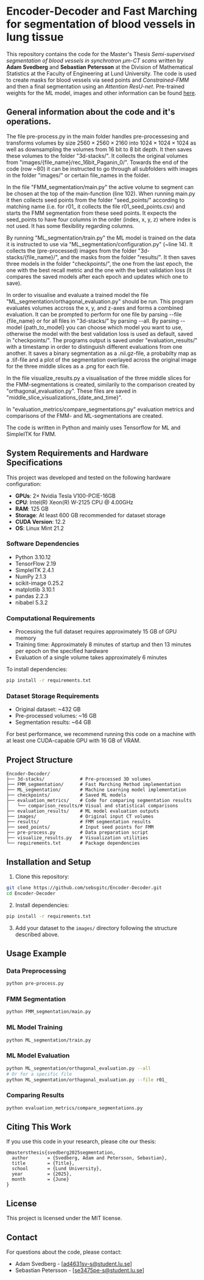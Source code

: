 # Encoder-Decoder and Fast Marching for segmentation of blood vessels in lung tissue
This repository contains the code for the Master's Thesis *Semi-supervised segmentation of blood vessels in synchrotron $\mu\text{m-CT}$ scans* written by **Adam Svedberg** and **Sebastian Petersson** at the Division of Mathematical Statistics at the Faculty of Engineering at Lund University. The code is used to create masks for blood vessels via seed points and *Constrained-FMM* and then a final segmentation using an *Attention ResU-net*. Pre-trained weights for the ML model, images and other information can be found [here](https://drive.google.com/drive/folders/1R0lQdSKNx96qXUxH2xhvGxUfSIvxlVTM?usp=sharing).

## General information about the code and it's operations.

The file pre-process.py in the main folder handles pre-processesing and transforms volumes by size $2560 \times 2560 \times 2160$ into $1024 \times 1024 \times 1024$ as well as downsampling the volumes from 16 bit to 8 bit depth. It then saves these volumes to the folder "3d-stacks/". It collects the original volumes from "images/{file_name}/rec_16bit_Paganin_0/". Towards the end of the code (row ~80) it can be instructed to go through all subfolders with images in the folder "images/" or certain file_names in the folder.

In the file "FMM_segmentation/main.py" the active volume to segment can be chosen at the top of the main-function (line 102). When running main.py it then collects seed points from the folder "seed_points/" according to matching name (i.e. for r01_ it collects the file r01_seed_points.csv) and starts the FMM segmentation from these seed points. It expects the seed_points to have four columns in the order (index, x, y, z) where index is not used. It has some flexibility regarding columns. 

By running "ML_segmentation/train.py" the ML model is trained on the data it is instructed to use via "ML_segmentation/configuration.py" (~line 14). It collects the (pre-processed) images from the folder "3d-stacks/{file_name}/", and the masks from the folder "results/". It then saves three models in the folder "checkpoints/", the one from the last epoch, the one with the best recall metric and the one with the best validation loss (it compares the saved models after each epoch and updates which one to save). 

In order to visualise and evaluate a trained model the file "ML_segmentation/orthagonal_evaluation.py" should be run. This program evaluates volumes accross the x, y, and z-axes and forms a combined evaluation. It can be prompted to perform for one file by parsing --file {file_name} or for all files in "3d-stacks/" by parsing --all. By parsing --model {path_to_model} you can choose which model you want to use, otherwise the model with the best validation loss is used as default, saved in "checkpoints/". The programs output is saved under "evaluation_results/" with a timestamp in order to distinguish different evaluations from one another. It saves a binary segmentation as a .nii.gz-file, a probabilty map as a .tif-file and a plot of the segmentation overlayed across the original image for the three middle slices as a .png for each file.

In the file visualize_results.py a visualisation of the three middle slices for the FMM-segmentations is created, similarily to the comparison created by "orthagonal_evaluation.py". These files are saved in "middle_slice_visualizations_{date_and_time}".

In "evaluation_metrics/compare_segmentations.py" evaluation metrics and comparisons of the FMM- and ML-segmentations are created.

The code is written in Python and mainly uses Tensorflow for ML and SimpleITK for FMM.

## System Requirements and Hardware Specifications

This project was developed and tested on the following hardware configuration:
- **GPUs**: 2× Nvidia Tesla V100-PCIE-16GB
- **CPU**: Intel(R) Xeon(R) W-2125 CPU @ 4.00GHz
- **RAM**: 125 GB 
- **Storage**: At least 600 GB recommended for dataset storage
- **CUDA Version**: 12.2 
- **OS**: Linux Mint 21.2

### Software Dependencies
- Python        3.10.12
- TensorFlow    2.19
- SimpleITK     2.4.1
- NumPy         2.1.3
- scikit-image  0.25.2
- matplotlib    3.10.1
- pandas        2.2.3
- nibabel       5.3.2

### Computational Requirements
- Processing the full dataset requires approximately 15 GB of GPU memory
- Training time: Approximately 8 minutes of startup and then 13 minutes per epoch on the specified hardware
- Evaluation of a single volume takes approximately 6 minutes

To install dependencies:
```bash
pip install -r requirements.txt
```

### Dataset Storage Requirements
- Original dataset: ~432 GB
- Pre-processed volumes: ~16 GB
- Segmentation results: ~64 GB

For best performance, we recommend running this code on a machine with at least one CUDA-capable GPU with 16 GB of VRAM.

## Project Structure

```
Encoder-Decoder/
├── 3d-stacks/             # Pre-processed 3D volumes
├── FMM_segmentation/      # Fast Marching Method implementation
├── ML_segmentation/       # Machine Learning model implementation
├── checkpoints/           # Saved ML models
├── evaluation_metrics/    # Code for comparing segmentation results
│   └── comparison_results/# Visual and statistical comparisons
├── evaluation_results/    # ML model evaluation outputs
├── images/                # Original input CT volumes
├── results/               # FMM segmentation results
├── seed_points/           # Input seed points for FMM
├── pre-process.py         # Data preparation script
├── visualize_results.py   # Visualization utilities
└── requirements.txt       # Package dependencies
```

## Installation and Setup

1. Clone this repository:
```bash
git clone https://github.com/sebsgitc/Encoder-Decoder.git
cd Encoder-Decoder
```

2. Install dependencies:
```bash
pip install -r requirements.txt
```

3. Add your dataset to the `images/` directory following the structure described above.

## Usage Example

### Data Preprocessing
```bash
python pre-process.py
```

### FMM Segmentation
```bash
python FMM_segmentation/main.py
```

### ML Model Training
```bash
python ML_segmentation/train.py
```

### ML Model Evaluation
```bash
python ML_segmentation/orthagonal_evaluation.py --all
# Or for a specific file
python ML_segmentation/orthagonal_evaluation.py --file r01_
```

### Comparing Results
```bash
python evaluation_metrics/compare_segmentations.py
```

## Citing This Work

If you use this code in your research, please cite our thesis:

```
@mastersthesis{svedberg2025segmentation,
  author       = {Svedberg, Adam and Petersson, Sebastian},
  title        = {Title},
  school       = {Lund University},
  year         = {2025},
  month        = {June}
}
```

## License

This project is licensed under the MIT license.

## Contact

For questions about the code, please contact:
- Adam Svedberg - [ad4631sv-s@student.lu.se]
- Sebastian Petersson - [se3475pe-s@student.lu.se]